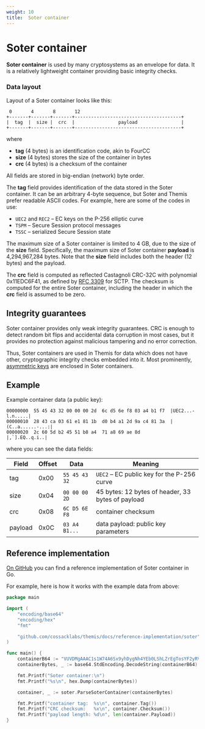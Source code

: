 ```yaml
---
weight: 10
title:  Soter container
---
```


# Soter container

**Soter container** is used by many cryptosystems as an envelope for data.
It is a relatively lightweight container providing basic integrity checks.

### Data layout

Layout of a Soter container looks like this:

     0       4       8       12
    +-------+-------+-------+---------------------------------------+
    |  tag  |  size |  crc  |                payload                |
    +-------+-------+-------+---------------------------------------+

where

  - **tag** (4 bytes) is an identification code, akin to FourCC
  - **size** (4 bytes) stores the size of the container in bytes
  - **crc** (4 bytes) is a checksum of the container

All fields are stored in big-endian (network) byte order.

The **tag** field provides identification of the data stored in the Soter container.
It can be an arbitrary 4-byte sequence, but Soter and Themis prefer readable ASCII codes.
For example, here are some of the codes in use:

  - `UEC2` and `REC2` – EC keys on the P-256 elliptic curve
  - `TSPM` – Secure Session protocol messages
  - `TSSC` – serialized Secure Session state

The maximum size of a Soter container is limited to 4 GB,
due to the size of the **size** field.
Specifically, the maximum size of Soter container **payload** is 4,294,967,284 bytes.
Note that the **size** field includes both the header (12 bytes) and the payload.

The **crc** field is computed as reflected Castagnoli CRC-32C with polynomial 0x11EDC6F41,
as defined by [RFC 3309](https://tools.ietf.org/html/rfc3309) for SCTP.
The checksum is computed for the entire Soter container,
including the header in which the **crc** field is assumed to be zero.

## Integrity guarantees

Soter container provides only weak integrity guarantees.
CRC is enough to detect random bit flips and accidental data corruption in most cases,
but it provides no protection against malicious tampering and no error correction.

Thus, Soter containers are used in Themis for data which does not have other, cryptographic integrity checks embedded into it.
Most prominently, [asymmetric keys](../asymmetric-keypairs/) are enclosed in Soter containers.

## Example

Example container data (a public key):

```
00000000  55 45 43 32 00 00 00 2d  6c d5 6e f8 03 a4 b1 f7  |UEC2...-l.n.....|
00000010  28 43 ca 03 61 e1 81 1b  d0 b4 a1 2d 9a c4 81 3a  |(C..a......-...:|
00000020  2c 60 5d b2 45 51 b8 a4  71 a8 69 ae 8d           |,`].EQ..q.i..|
```

where you can see the data fields:

| Field   | Offset | Data          | Meaning |
| ------- | ------ | ------------- | ------- |
| tag     | 0x00   | `55 45 43 32` | `UEC2` – EC public key for the P-256 curve |
| size    | 0x04   | `00 00 00 2D` | 45 bytes: 12 bytes of header, 33 bytes of payload |
| crc     | 0x08   | `6C D5 6E F8` | container checksum |
| payload | 0x0C   | `03 A4 B1...` | data payload: public key parameters |

## Reference implementation

[On GitHub](https://github.com/cossacklabs/themis/blob/master/docs/reference-implementation/soter/soter-container.go)
you can find a reference implementation of Soter container in Go.

For example, here is how it works with the example data from above:

```go
package main

import (
	"encoding/base64"
	"encoding/hex"
	"fmt"

	"github.com/cossacklabs/themis/docs/reference-implementation/soter"
)

func main() {
	containerB64 := "VUVDMgAAAC1s1W74A6Sx9yhDygNh4YEb0LShLZrEgTosYF2yRVG4pHGoaa6N"
	containerBytes, _ := base64.StdEncoding.DecodeString(containerB64)

	fmt.Printf("Soter container:\n")
	fmt.Printf("%s\n", hex.Dump(containerBytes))

	container, _ := soter.ParseSoterContainer(containerBytes)

	fmt.Printf("container tag:  %s\n", container.Tag())
	fmt.Printf("CRC checksum:   %x\n", container.Checksum())
	fmt.Printf("payload length: %d\n", len(container.Payload))
}
```
